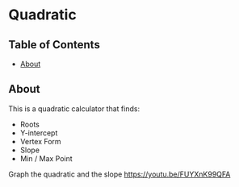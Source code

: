 # Quadratic

## Table of Contents
+ [About](#about)

## About <a name = "about"></a>
<p>
  This is a quadratic calculator that finds:
  <ul>
    <li>Roots</li>
    <li>Y-intercept
    <li>Vertex Form</li>
    <li>Slope</li>
    <li>Min / Max Point</li>
  </ul>
  
  Graph the quadratic and the slope
  https://youtu.be/FUYXnK99QFA
  <br>
